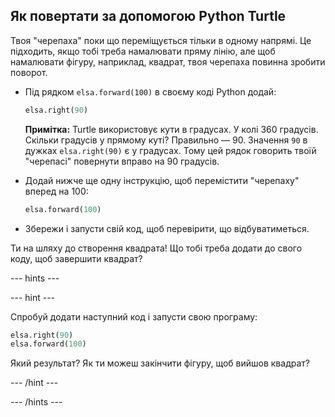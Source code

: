 ## Як повертати за допомогою Python Turtle

Твоя "черепаха" поки що переміщується тільки в одному напрямі. Це підходить, якщо тобі треба намалювати пряму лінію, але щоб намалювати фігуру, наприклад, квадрат, твоя черепаха повинна зробити поворот.

- Під рядком `elsa.forward(100)` в своєму коді Python додай:
    
    ```python
    elsa.right(90)
    ```
    
    **Примітка:** Turtle використовує кути в градусах. У колі 360 градусів. Скільки градусів у прямому куті? Правильно — 90. Значення `90` в дужках `elsa.right(90)` є у градусах. Тому цей рядок говорить твоїй "черепасі" повернути вправо на 90 градусів.

- Додай нижче ще одну інструкцію, щоб перемістити "черепаху" вперед на 100:
    
    ```python
    elsa.forward(100)
    ```

- Збережи і запусти свій код, щоб перевірити, що відбуватиметься.

Ти на шляху до створення квадрата! Що тобі треба додати до свого коду, щоб завершити квадрат?

--- hints ---


--- hint ---

Спробуй додати наступний код і запусти свою програму:

```python
elsa.right(90)
elsa.forward(100)
```

Який результат? Як ти можеш закінчити фігуру, щоб вийшов квадрат?

--- /hint ---

--- /hints ---